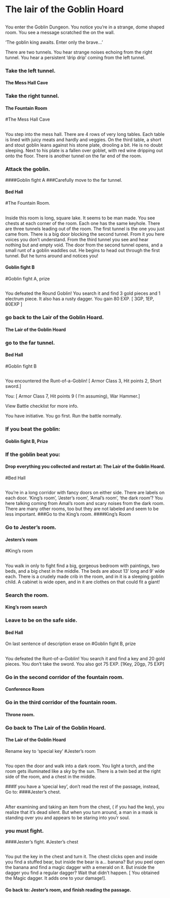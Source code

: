 # The lair of the Goblin Hoard

##
You enter the Goblin Dungeon. You notice you’re in a strange, dome shaped room. You see a message scratched the on the wall.

‘The goblin king awaits. Enter only the brave...’

There are two tunnels. You hear strange noises echoing from the right tunnel. You hear a persistent ‘drip drip’ coming from the left tunnel.
### Take the left tunnel.
#### The Mess Hall Cave
### Take the right tunnel.
#### The Fountain Room
#The Mess Hall Cave 

##
You step into the mess hall. There are 4 rows of very long tables. Each table is lined with juicy meats and hardly and veggies. On the third table, a short and stout goblin leans against his stone plate, drooling a bit. He is no doubt sleeping. Next to his plate is a fallen over goblet, with red wine dripping out onto the floor. There is another tunnel on the far end of the room. 
### Attack the goblin. 
####Goblin fight A
###Carefully move to the far tunnel.
#### Bed Hall



#The Fountain Room.

##
Inside this room is long, square lake. It seems to be man made. You see chests at each corner of the room. Each one has the same keyhole. There are three tunnels leading out of the room. The first tunnel is the one you just came from. There is a big door blocking the second tunnel. From it you here voices you don’t understand. From the third tunnel you see and hear nothing but and empty void. The door from the second tunnel opens, and a small runt of a goblin waddles out. He begins to head out through the first tunnel. But he turns around and notices you! 

#### Goblin fight B



#Goblin fight A, prize

##
You defeated the Round Goblin! You search it and find 3 gold pieces and 1 electrum piece. It also has a rusty dagger. You gain 80 EXP. 
[ 3GP, 1EP, 80EXP ]

### go back to the Lair of the Goblin Hoard.
#### The Lair of the Goblin Hoard
### go to the far tunnel.
#### Bed Hall


#Goblin fight B

##
You encountered the Runt-of-a-Goblin!
[ Armor Class 3, Hit points 2, Short sword.]

You:
[ Armor Class 7, Hit points 9 ( I’m assuming), War Hammer.]

View Battle checklist for more info. 

You have initiative. You go first. Run the battle normally.

### If you beat the goblin: 
#### Goblin fight B, Prize
### If the goblin beat you: 
#### Drop everything you collected and restart at: The Lair of the Goblin Hoard.


#Bed Hall 

##
You’re in a long corridor with fancy doors on either side.
There are labels on each door. 
‘King’s room’, ‘Jester’s room’, ‘Amal’s room’, ‘the dark room’? You here talking coming from Amal’s room and scary noises from the dark room.
There are many other rooms, too but they are not labeled and seem to be less important.
###Go to the King’s room.
####King’s Room
### Go to Jester’s room.
#### Jesters’s room


#King’s room

##
You walk in only to fight find a big, gorgeous bedroom with paintings, two beds, and a big chest in the middle. The beds are about 13’ long and 9’ wide each. There is a crudely made crib in the room, and in it is a sleeping goblin child. A cabinet is wide open, and in it are clothes on that could fit a giant!
### Search the room.
#### King’s room search
### Leave to be on the safe side.
#### Bed Hall
On last sentence of description erase on
#Goblin fight B, prize

##
You defeated the Runt-of-a-Goblin! You search it and find a key and 20 gold pieces. You don’t take the sword. You also got 75 EXP.
[1Key, 20gp, 75 EXP] 

### Go in the second corridor of the fountain room. 
#### Conference Room
### Go in the third corridor of the fountain room.
#### Throne room. 
### Go back to The Lair of the Goblin Hoard.
#### The Lair of the Goblin Hoard
Rename key to ‘special key’
#Jester’s room

##
You open the door and walk into a dark room. You light a torch, and the room gets illuminated like a sky by the sun. There is a twin bed at the right side of the room, and a chest in the middle.

###If you have a ‘special key’, don’t read the rest of the passage, instead, Go to:
####Jester’s chest.

##
After examining and taking an item from the chest, ( if you had the key), you realize that it’s dead silent. But when you turn around, a man in a mask is standing over you and appears to be staring into you’r soul.

### you must fight.
####Jester’s fight.
#Jester’s chest

## 
You put the key in the chest and turn it. The chest clicks open and inside you find a stuffed bear, but inside the bear is a... banana? But you peel open the banana and find a magic dagger with a emerald on it. But inside the dagger you find a regular dagger? Wait that didn’t happen. 
[ You obtained the Magic dagger. It adds one to your damage!]. 

#### Go back to: Jester’s room, and finish reading the passage.